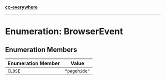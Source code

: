 [**cc-everywhere**](../../../../../index.md)

***

# Enumeration: BrowserEvent

## Enumeration Members

| Enumeration Member | Value |
| ------ | ------ |
| <a id="close"></a> `CLOSE` | `"pagehide"` |
